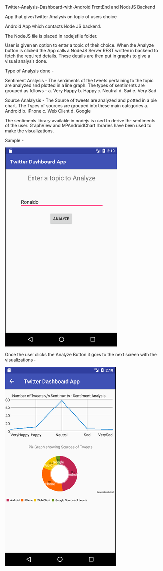 Twitter-Analysis-Dashboard-with-Android FrontEnd and NodeJS Backend

App that givesTwitter Analysis on topic of users choice

Android App which contacts Node JS backend.

The NodeJS file is placed in nodejsfile folder.

User is given an option to enter a topic of their choice. When the Analyze button is clicked the App calls a NodeJS Server REST written in backend to fetch the required details. These details are then put in graphs to give a visual analysis done.

Type of Analysis done -

Sentiment Analysis - The sentiments of the tweets pertaining to the topic are analyzed and plotted in a line graph. The types of sentiments are grouped as follows - a. Very Happy b. Happy c. Neutral d. Sad e. Very Sad

Source Analalysis - The Source of tweets are analyzed and plotted in a pie chart. The Types of sources are grouped into these main categories a. Android b. iPhone c. Web Client d. Google

The sentiments library available in nodejs is used to derive the sentiments of the user. GraphView and MPAndroidChart libraries have been used to make the visualizations.

Sample -

![header image](https://github.com/gognambiar/Android-Twitter-Analytics-Dashboard/blob/master/androidtwitter1.png)

Once the user clicks the Analyze Button it goes to the next screen with the visualizations -

![header image](https://github.com/gognambiar/Android-Twitter-Analytics-Dashboard/blob/master/androidtwitter2.png)
